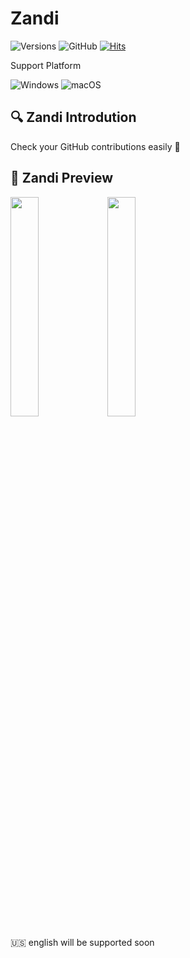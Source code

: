 # Zandi

![Versions](https://shields.io/github/v/release/anojds/Zandi?display_name=tag)
![GitHub](https://img.shields.io/github/license/anojds/Zandi)
[![Hits](https://hits.seeyoufarm.com/api/count/incr/badge.svg?url=https://github.com/anojds/Zandi&count_bg=%2379C83D&title_bg=%23555555&icon=&icon_color=%23E7E7E7&title=hits&edge_flat=true)](https://hits.seeyoufarm.com)

Support Platform

![Windows](https://img.shields.io/badge/Windows-0078D6?style=for-the-badge&logo=windows&logoColor=white)
![macOS](https://img.shields.io/badge/mac%20os-000000?style=for-the-badge&logo=macos&logoColor=F0F0F0)

## 🔍 Zandi Introdution
Check your GitHub contributions easily 🌳

## 👀 Zandi Preview
<img style="width: 30%" src="https://user-images.githubusercontent.com/72495729/178995023-859206c6-2cf1-4c21-89e8-edf8990da844.png">

<img style="width: 30%" src="https://user-images.githubusercontent.com/72495729/178995056-281a594c-63b9-4f22-bf9a-d8e814b901ce.png">

🇺🇸 english will be supported soon
